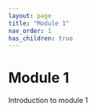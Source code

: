 ```yaml
---
layout: page
title: "Module 1"
nav_order: 1
has_children: true
---
```



# Module 1

Introduction to module 1